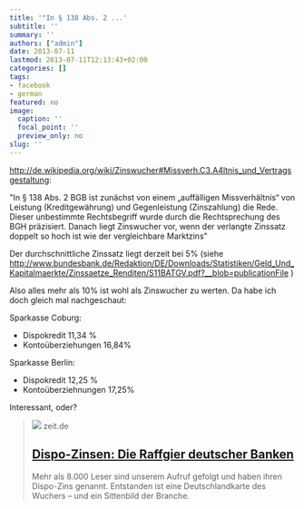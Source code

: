 ```yaml
---
title: '"In § 138 Abs. 2 ...'
subtitle: ''
summary: ''
authors: ["admin"]
date: 2013-07-11
lastmod: 2013-07-11T12:13:43+02:00
categories: []
tags:
- facebook
- german
featured: no
image:
  caption: ''
  focal_point: ''
  preview_only: no
slug: ''
---
```

http://de.wikipedia.org/wiki/Zinswucher#Missverh.C3.A4ltnis_und_Vertragsgestaltung:

"In § 138 Abs. 2 BGB ist zunächst von einem „auffälligen Missverhältnis“ von Leistung (Kreditgewährung) und Gegenleistung (Zinszahlung) die Rede. Dieser unbestimmte Rechtsbegriff wurde durch die Rechtsprechung des BGH präzisiert. Danach liegt Zinswucher vor, wenn der verlangte Zinssatz doppelt so hoch ist wie der vergleichbare Marktzins"

Der durchschnittliche Zinssatz liegt derzeit bei 5% (siehe http://www.bundesbank.de/Redaktion/DE/Downloads/Statistiken/Geld_Und_Kapitalmaerkte/Zinssaetze_Renditen/S11BATGV.pdf?__blob=publicationFile )

Also alles mehr als 10% ist wohl als Zinswucher zu werten. Da habe ich doch gleich mal nachgeschaut:

Sparkasse Coburg: 
- Dispokredit 11,34 %
- Kontoüberziehungen 16,84%

Sparkasse Berlin:
- Dispokredit 12,25 %
- Kontoüberziehnungen 17,25%

Interessant, oder?
> [![](https://img.zeit.de/wirtschaft/2013-07/aufmacher_dispozinsen_580.jpg/wide__1300x731)](http://www.zeit.de/2013/29/banken-dispo-zinsen-wucher)
> zeit.de
> ## [Dispo-Zinsen: Die Raffgier deutscher Banken](http://www.zeit.de/2013/29/banken-dispo-zinsen-wucher)
>
>Mehr als 8.000 Leser sind unserem Aufruf gefolgt und haben ihren Dispo-Zins genannt. Entstanden ist eine Deutschlandkarte des Wuchers – und ein Sittenbild der Branche. 


